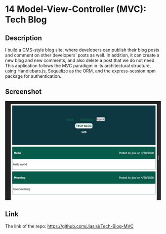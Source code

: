 # 14 Model-View-Controller (MVC): Tech Blog

## Description

I build a CMS-style blog site, where developers can publish their blog posts and comment on other developers’ posts as well. In addition, it can create a new blog and new comments, and also delete a post that we do not need. This application follows the MVC paradigm in its architectural structure, using Handlebars.js, Sequelize as the ORM, and the express-session npm package for authentication.

## Screenshot
![](./Assets/1.png)

## Link
The link of the repo: https://github.com/Jiasisi/Tech-Blog-MVC


